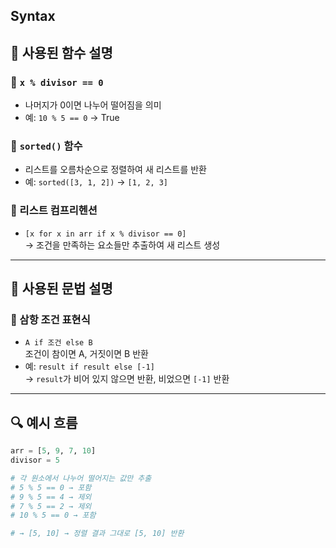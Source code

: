 ## Syntax

## 🔹 사용된 함수 설명

### 🔹 `x % divisor == 0`
- 나머지가 0이면 나누어 떨어짐을 의미
- 예: `10 % 5 == 0` → True

### 🔹 `sorted()` 함수
- 리스트를 오름차순으로 정렬하여 새 리스트를 반환
- 예: `sorted([3, 1, 2])` → `[1, 2, 3]`

### 🔹 리스트 컴프리헨션
- `[x for x in arr if x % divisor == 0]`  
  → 조건을 만족하는 요소들만 추출하여 새 리스트 생성

---

## 🔹 사용된 문법 설명

### 🔹 삼항 조건 표현식
- `A if 조건 else B`  
  조건이 참이면 A, 거짓이면 B 반환
- 예: `result if result else [-1]`  
  → `result`가 비어 있지 않으면 반환, 비었으면 `[-1]` 반환

---

## 🔍 예시 흐름

```python
arr = [5, 9, 7, 10]
divisor = 5

# 각 원소에서 나누어 떨어지는 값만 추출
# 5 % 5 == 0 → 포함
# 9 % 5 == 4 → 제외
# 7 % 5 == 2 → 제외
# 10 % 5 == 0 → 포함

# → [5, 10] → 정렬 결과 그대로 [5, 10] 반환
```
